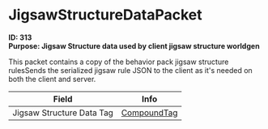 # JigsawStructureDataPacket

**ID: 313**  
**Purpose: Jigsaw Structure data used by client jigsaw structure worldgen**  

This packet contains a copy of the behavior pack jigsaw structure rulesSends the serialized jigsaw rule JSON to the client as it's needed on both the client and server.

<table><thead><tr><th>Field</th><th>Info</th></tr></thead><tbody>
<tr><td>Jigsaw Structure Data Tag</td><td><a href="../types/CompoundTag.md">CompoundTag</a></td></tr>
</tbody></table>